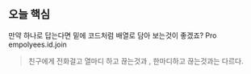 ## 오늘 핵심
만약 하나로 답는다면 밑에 코드처럼 배열로 담아 보는것이 좋겠죠?
Pro
empolyees.id.join
> 친구에게 전화걸고 열마디 하고 끊는것과  ,  한마디하고 끊는것과는 다르다.